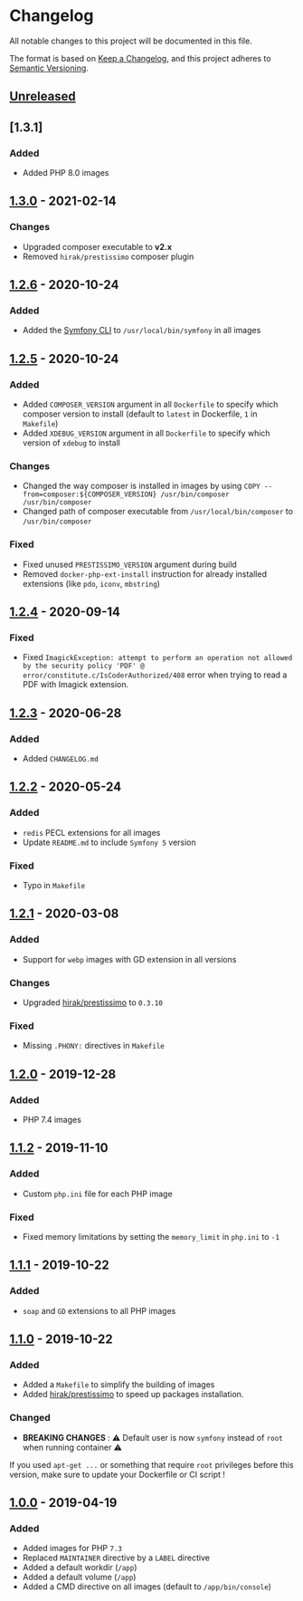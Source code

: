 # Changelog
All notable changes to this project will be documented in this file.

The format is based on [Keep a Changelog](https://keepachangelog.com/en/1.0.0/),
and this project adheres to [Semantic Versioning](https://semver.org/spec/v2.0.0.html).

## [Unreleased]

## [1.3.1]
### Added
- Added PHP 8.0 images

## [1.3.0] - 2021-02-14
### Changes
- Upgraded composer executable to **v2.x**
- Removed `hirak/prestissimo` composer plugin

## [1.2.6] - 2020-10-24
### Added
- Added the [Symfony CLI](https://symfony.com/download) to `/usr/local/bin/symfony` in all images

## [1.2.5] - 2020-10-24
### Added
- Added `COMPOSER_VERSION` argument in all `Dockerfile` to specify which composer version to install (default to `latest` in Dockerfile, `1` in `Makefile`)
- Added `XDEBUG_VERSION` argument in all `Dockerfile` to specify which version of `xdebug` to install

### Changes
- Changed the way composer is installed in images by using `COPY --from=composer:${COMPOSER_VERSION} /usr/bin/composer /usr/bin/composer`
- Changed path of composer executable from `/usr/local/bin/composer` to `/usr/bin/composer`

### Fixed
- Fixed unused `PRESTISSIMO_VERSION` argument during build
- Removed `docker-php-ext-install` instruction for already installed extensions (like `pdo`, `iconv`, `mbstring`)

## [1.2.4] - 2020-09-14
### Fixed
- Fixed `ImagickException: attempt to perform an operation not allowed by the security policy 'PDF' @ error/constitute.c/IsCoderAuthorized/408` error when trying to read a PDF with Imagick extension.

## [1.2.3] - 2020-06-28
### Added
- Added `CHANGELOG.md`

## [1.2.2] - 2020-05-24
### Added
- `redis` PECL extensions for all images
- Update `README.md` to include `Symfony 5` version

### Fixed
- Typo in `Makefile`

## [1.2.1] - 2020-03-08
### Added
- Support for `webp` images with GD extension in all versions

### Changes
- Upgraded [hirak/prestissimo](https://packagist.org/packages/hirak/prestissimo) to `0.3.10`

### Fixed
- Missing `.PHONY:` directives in `Makefile`

## [1.2.0] - 2019-12-28
### Added
- PHP 7.4 images

## [1.1.2] - 2019-11-10
### Added
- Custom `php.ini` file for each PHP image

### Fixed
- Fixed memory limitations by setting the `memory_limit` in `php.ini` to `-1`

## [1.1.1] - 2019-10-22
### Added
- `soap` and `GD` extensions to all PHP images

## [1.1.0] - 2019-10-22
### Added

- Added a `Makefile` to simplify the building of images
- Added [hirak/prestissimo](https://packagist.org/packages/hirak/prestissimo) to speed up packages installation.

### Changed

- **BREAKING CHANGES** : ⚠️ Default user is now `symfony` instead of `root` when running container ⚠️

If you used `apt-get ...` or something that require `root` privileges before this version, make sure to update your Dockerfile or CI script !

## [1.0.0] - 2019-04-19
### Added
- Added images for PHP `7.3`
- Replaced `MAINTAINER` directive by a `LABEL` directive
- Added a default workdir (`/app`)
- Added a default volume (`/app`)
- Added a CMD directive on all images (default to `/app/bin/console`)

[Unreleased]: https://github.com/jsunier/php-symfony-test/compare/v1.3.0...HEAD
[1.3.0]: https://github.com/jsunier/php-symfony-test/compare/v1.2.6...v1.3.0
[1.2.6]: https://github.com/jsunier/php-symfony-test/compare/v1.2.5...v1.2.6
[1.2.5]: https://github.com/jsunier/php-symfony-test/compare/v1.2.4...v1.2.5
[1.2.4]: https://github.com/jsunier/php-symfony-test/compare/v1.2.3...v1.2.4
[1.2.3]: https://github.com/jsunier/php-symfony-test/compare/v1.2.2...v1.2.3
[1.2.2]: https://github.com/jsunier/php-symfony-test/compare/v1.2.1...v1.2.2
[1.2.1]: https://github.com/jsunier/php-symfony-test/compare/v1.2.0...v1.2.1
[1.2.0]: https://github.com/jsunier/php-symfony-test/compare/v1.1.2...v1.2.0
[1.1.2]: https://github.com/jsunier/php-symfony-test/compare/v1.1.1...v1.1.2
[1.1.1]: https://github.com/jsunier/php-symfony-test/compare/v1.1.0...v1.1.1
[1.1.0]: https://github.com/jsunier/php-symfony-test/compare/v1.0.0...v1.1.0
[1.0.0]: https://github.com/jsunier/php-symfony-test/releases/tag/v1.0.0
